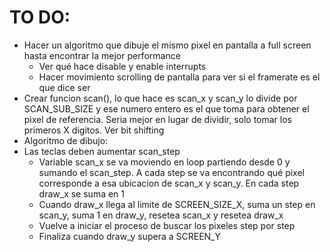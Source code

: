 # TO DO:
* Hacer un algoritmo que dibuje el mismo pixel en pantalla a full screen hasta encontrar la mejor performance
  * Ver qué hace disable y enable interrupts
  * Hacer movimiento scrolling de pantalla para ver si el framerate es el que dice ser
* Crear funcion scan(), lo que hace es scan_x y scan_y lo divide por SCAN_SUB_SIZE y ese numero entero es el que toma para obtener el pixel de referencia. Seria mejor en lugar de dividir, solo tomar los primeros X digitos. Ver bit shifting
* Algoritmo de dibujo:
 * Las teclas deben aumentar scan_step
   * Variable scan_x se va moviendo en loop partiendo desde 0 y sumando el scan_step. A cada step se va encontrando qué pixel corresponde a esa ubicacion de scan_x y scan_y. En cada step draw_x se suma en 1
   * Cuando draw_x llega al limite de SCREEN_SIZE_X, suma un step en scan_y, suma 1 en draw_y, resetea scan_x y resetea draw_x
   * Vuelve a iniciar el proceso de buscar los pixeles step por step
   * Finaliza cuando draw_y supera a SCREEN_Y